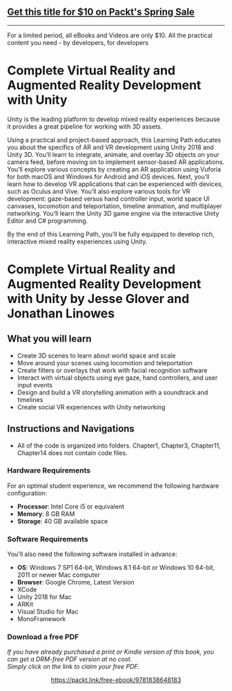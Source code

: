 


## [Get this title for $10 on Packt's Spring Sale](https://www.packt.com/C14237?utm_source=github&utm_medium=packt-github-repo&utm_campaign=spring_10_dollar_2022)
-----
For a limited period, all eBooks and Videos are only $10. All the practical content you need \- by developers, for developers

# Complete Virtual Reality and Augmented Reality Development with Unity
Unity is the leading platform to develop mixed reality experiences because it provides a great pipeline for working with 3D assets.

Using a practical and project-based approach, this Learning Path educates you about the specifics of AR and VR development using Unity 2018 and Unity 3D. You’ll learn to integrate, animate, and overlay 3D objects on your camera feed, before moving on to implement sensor-based AR applications. You’ll explore various concepts by creating an AR application using Vuforia for both macOS and Windows for Android and iOS devices. Next, you’ll learn how to develop VR applications that can be experienced with devices, such as Oculus and Vive. You’ll also explore various tools for VR development: gaze-based versus hand controller input, world space UI canvases, locomotion and teleportation, timeline animation, and multiplayer networking. 
You’ll learn the Unity 3D game engine via the interactive Unity Editor and C# programming. 

By the end of this Learning Path, you’ll be fully equipped to develop rich, interactive mixed reality experiences using Unity.
<br>

# Complete Virtual Reality and Augmented Reality Development with Unity by **Jesse Glover and Jonathan Linowes**

## What you will learn
* Create 3D scenes to learn about world space and scale
* Move around your scenes using locomotion and teleportation
* Create filters or overlays that work with facial recognition software
* Interact with virtual objects using eye gaze, hand controllers, and user input events
* Design and build a VR storytelling animation with a soundtrack and timelines
* Create social VR experiences with Unity networking

## Instructions and Navigations
* All of the code is organized into folders. Chapter1, Chapter3, Chapter11, Chapter14 does not contain code files.

### Hardware Requirements
For an optimal student experience, we recommend the following hardware configuration:
* **Processor**: Intel Core i5 or equivalent
* **Memory**: 8 GB RAM
* **Storage**: 40 GB available space

### Software Requirements
You'll also need the following software installed in advance:
* **OS**: Windows 7 SP1 64-bit, Windows 8.1 64-bit or Windows 10 64-bit, 2011 or newer Mac computer
* **Browser**: Google Chrome, Latest Version
* XCode
* Unity 2018 for Mac
* ARKit
* Visual Studio for Mac
* MonoFramework
### Download a free PDF

 <i>If you have already purchased a print or Kindle version of this book, you can get a DRM-free PDF version at no cost.<br>Simply click on the link to claim your free PDF.</i>
<p align="center"> <a href="https://packt.link/free-ebook/9781838648183">https://packt.link/free-ebook/9781838648183 </a> </p>